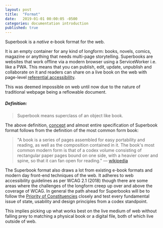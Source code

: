 ```yaml
---
layout: post
title:  "Format"
date:   2019-01-01 00:00:05 -0500
categories: documentation introduction
published: true
---
```


Superbook is a *native* e-book format for the web. 

It is an empty container for any kind of longform: books, novels, comics, magazine or anything that needs multi-page storytelling. Superbooks are websites that work offline via a modern browser using a ServiceWorker i.e. like a PWA. This means that you can publish, edit, update, unpublish and collaborate on it and readers can share on a live book on the web with page-level [referential accessibility](https://bubblin.io/blog/referential-accessibility). 

This was deemed impossible on web until now due to the nature of traditional webpage being a reflowable document.

##### Definition:

> Superbook means superclass of an object like book.

The above definition, [concept](https://bubblin.io/docs/concept) and almost entire specification of Superbook format follows from the definition of the most common form book:

> "A book is a series of pages assembled for easy portability and reading, as well as the composition contained in it. The book's most common modern form is that of a codex volume consisting of rectangular paper pages bound on one side, with a heavier cover and spine, so that it can fan open for reading." — <a href="https://en.wikipedia.org/wiki/Book" rel="nofollow">wikipedia</a> 

The Superbook format also draws a lot from existing e-book formats and modern day front-end techniques of the web. It adheres to web accessibility guidelines as per WCAG 2.1 (2018) though there are some areas where the challenges of the longform creep up over and above the coverage of WCAG. In general the path ahead for Superbooks will be to follow the [Priority of Constituencies](https://www.w3.org/TR/html-design-principles/#priority-of-constituencies) closely and test every fundamental issue of state, usability and design principles from a codex standpoint. 

This implies picking up what works best on the live medium of web without falling prey to matching a physical book or a digital file, both of which live outside of web.  